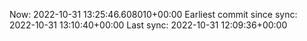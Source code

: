 Now: 2022-10-31 13:25:46.608010+00:00 Earliest commit since sync: 2022-10-31 13:10:40+00:00 Last sync: 2022-10-31 12:09:36+00:00
